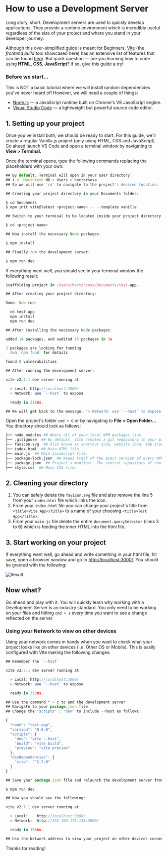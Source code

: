 # How to use a Development Server

Long story, short. Development servers are used to quickly develop applications. They provide a runtime environment which is incredibly useful regardless of the size of your project and where you stand in your developer journey.

Although this over-simplified guide is meant for Beginners, [Vite](https://github.com/vitejs/vite) (the _frontend build tool_ showcased here) has an extensive list of features that can be found [here](https://vitejs.dev/guide/features.html). But quick question — are you learning how to code using **HTML**, **CSS**, **JavaScript**? If so, give this guide a try!

### Before we start...

This is NOT a basic tutorial where we will install random dependencies you've never heard of! However, we will need a couple of things:

- [Node.js](https://nodejs.org/en/) — a JavaScript runtime built on Chrome's V8 JavaScript engine.
- [Visual Studio Code](https://code.visualstudio.com/Download) — a lightweight but powerful source code editor.

## 1. Setting up your project

Once you've install both, we should be ready to start. For this guide, we'll create a regular Vanilla.js project (only using HTML, CSS and JavaScript). Go ahead launch VS Code and open a terminal window by navigating to **View > Terminal.**

Once the terminal opens, type the following commands replacing the placeholders with your own:

```javascript
## By default, Terminal will open in your user directory:
## i.e. Macintosh HD > Users > hectorsosa
## So we will use 'cd' to navigate to the project's desired location.

## Creating your project directory in your Documents folder:

$ cd Documents
$ npm init vite@latest <project-name> -- --template vanilla

## Switch to your terminal to be located inside your project directory:

$ cd <project-name>

## Now install the necessary Node packages:

$ npm install

## Finally run the development server:

$ npm run dev
```

If everything went well, you should see in your terminal window the following result:

```javascript
Scaffolding project in /Users/hectorsosa/Documents/test-app...

## After creating your project directory:

Done. Now run:

  cd test-app
  npm install
  npm run dev

## After installing the necessary Node packages:

added 14 packages, and audited 15 packages in 3s

3 packages are looking for funding
  run `npm fund` for details

found 0 vulnerabilities

## After running the development server:

vite v2.7.1 dev server running at:

  > Local: http://localhost:3000/
  > Network: use `--host` to expose

  ready in 318ms.

## We will get back to the message: '> Network: use `--host` to expose'
```

Open the project's folder `cmd + O` or by navigating to **File > Open Folder...** You directory should look as follows:

```bash
├── node_modules ## Where all of your local NPM packages live.
├── .gitignore  ## By default, Vite creates a git repository in your project .gitignore indicates which files will the repository ignore.
├── favicon.svg  ## Also known as shortcut icon, website icon, tab icon. In this case Vite's icon.
├── index.html  ## Main HTML file.
├── main.js  ## Main JavaScript file.
├── package-lock.json  ## Keeps track of the exact version of every NPM package.
├── package.json  ## Project's manifest. The central repository of configuration.
├── style.css  ## Main CSS file.
```

## 2. Cleaning your directory

1. You can safely delete the `favicon.svg` file and also remove the line 5 from your `index.html` file which links the icon.
2. From your `index.html` file you can change your project's title from `<title>Vite App</title>` to a name of your choosing `<title>Test App</title>`.
3. From your `main.js` file delete the entire `document.querySelector` (lines 3 to 6) which is feeding the inner HTML into the html file.

## 3. Start working on your project

If everything went well, go ahead and write something in your html file, hit save, open a browser window and go to [http://localhost:3000/](http://localhost:3000/). You should be greeted with the following:

![Result](https://miro.medium.com/max/562/1*3MJHi0ikI-E3_f3141xAKw.png)

## Now what?

Go ahead and play with it. You will quickly learn why working with a Development Server is an industry standard. You only need to be working on your files and hitting `cmd + s` every time you want to see a change reflected on the server.

### Using your Network to view on other devices

Using your network comes in handy when you want to check what your project looks like on other devices (i.e. Other OS or Mobile). This is easily configured with Vite making the following changes:

```javascript
## Remember the `--host`

vite v2.7.1 dev server running at:

  > Local: http://localhost:3000/
  > Network: use `--host` to expose

  ready in 318ms.

## Use the command ⌃ + c to end the development server
## Navigate to your package.json file
## Change the "scripts" : "dev" to include --host as follows:

{
  "name": "test-app",
  "version": "0.0.0",
  "scripts": {
    "dev": "vite --host",
    "build": "vite build",
    "preview": "vite preview"
  },
  "devDependencies": {
    "vite": "^2.7.0"
  }
}

## Save your package.json file and relaunch the development server from the terminal

$ npm run dev

## Now you should see the following:

vite v2.7.1 dev server running at:

  > Local:    http://localhost:3000/
  > Network:  http://192.168.178.143:3000/

  ready in 185ms.

## Use the Network address to view your project on other devices connected
```

Thanks for reading!
